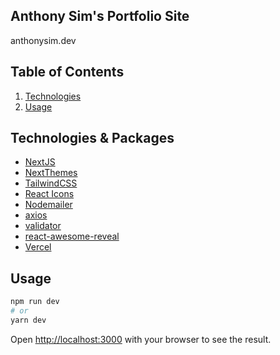 ## Anthony Sim's Portfolio Site

anthonysim.dev

## Table of Contents

1. [Technologies](#Technologies)
2. [Usage](#Usage)

## Technologies & Packages
- [NextJS](https://nextjs.org)
- [NextThemes](https://github.com/pacocoursey/next-themes)
- [TailwindCSS](https://tailwindcss.com)
- [React Icons](https://react-icons.github.io/react-icons)
- [Nodemailer](https://www.npmjs.com/package/nodemailer)
- [axios](https://github.com/axios/axios)
- [validator](https://github.com/validatorjs/validator.js)
- [react-awesome-reveal](https://github.com/morellodev/react-awesome-reveal)
- [Vercel](https://vercel.com)

## Usage

```bash
npm run dev
# or
yarn dev
```

Open [http://localhost:3000](http://localhost:3000) with your browser to see the result.


